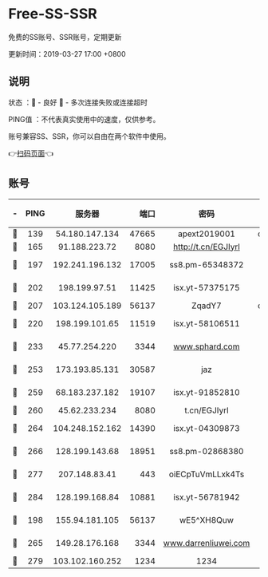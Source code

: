 # Free-SS-SSR

免费的SS账号、SSR账号，定期更新

更新时间：2019-03-27 17:00 +0800

## 说明

状态     ：🙂 - 良好 🙁 - 多次连接失败或连接超时

PING值   ：不代表真实使用中的速度，仅供参考。

账号兼容SS、SSR，你可以自由在两个软件中使用。

👉[扫码页面](https://liesauer.github.io/Free-SS-SSR/)👈

## 账号

|-|PING|服务器|端口|密码|加密方式|区域|
|:----:|:----:|:-----:|-----:|:----:|:----:|:----:|
|🙂|139|54.180.147.134|47665|apext2019001|chacha20|KR|
|🙂|165|91.188.223.72|8080|http://t.cn/EGJIyrl|rc4-md5|RU|
|🙂|197|192.241.196.132|17005|ss8.pm-65348372|aes-256-cfb|US|
|🙂|202|198.199.97.51|11425|isx.yt-57375175|aes-256-cfb|US|
|🙂|207|103.124.105.189|56137|ZqadY7|chacha20|US|
|🙂|220|198.199.101.65|11519|isx.yt-58106511|aes-256-cfb|US|
|🙂|233|45.77.254.220|3344|www.sphard.com|aes-256-cfb|SG|
|🙂|253|173.193.85.131|30587|jaz|aes-256-cfb|US|
|🙂|259|68.183.237.182|19107|isx.yt-91852810|aes-256-cfb|SG|
|🙂|260|45.62.233.234|8080|t.cn/EGJIyrl|rc4-md5|CA|
|🙂|264|104.248.152.162|14390|isx.yt-04309873|aes-256-cfb|SG|
|🙂|266|128.199.143.68|18951|ss8.pm-02868380|aes-256-cfb|SG|
|🙂|277|207.148.83.41|443|oiECpTuVmLLxk4Ts|aes-256-cfb|AU|
|🙂|284|128.199.168.84|10881|isx.yt-56781942|aes-256-cfb|SG|
|🙂|198|155.94.181.105|56137|wE5^XH8Quw|aes-256-cfb|US|
|🙂|265|149.28.176.168|3344|www.darrenliuwei.com|aes-256-cfb|AU|
|🙁|279|103.102.160.252|1234|1234|rc4-md5|JP|
